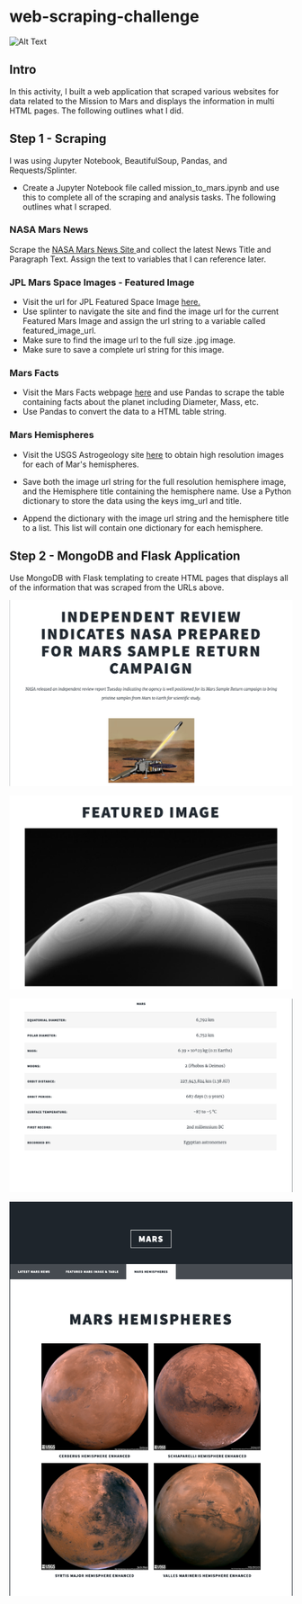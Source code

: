 # web-scraping-challenge

![Alt Text](https://github.com/SeanPei-coder/web-scraping-challenge/blob/main/Missions_to_Mars/images/scraping-demo.gif)

## Intro

In this activity, I built a web application that scraped various websites for data related to the Mission to Mars and displays the information in multi HTML pages. The following outlines what I did.

## Step 1 - Scraping

I was using Jupyter Notebook, BeautifulSoup, Pandas, and Requests/Splinter.

- Create a Jupyter Notebook file called mission_to_mars.ipynb and use this to complete all of the scraping and analysis tasks. The following outlines what I scraped.

### NASA Mars News

Scrape the [NASA Mars News Site ](https://mars.nasa.gov/news/?page=0&per_page=40&order=publish_date+desc%2Ccreated_at+desc&search=&category=19%2C165%2C184%2C204&blank_scope=Latest) and collect the latest News Title and Paragraph Text. Assign the text to variables that I can reference later.

### JPL Mars Space Images - Featured Image

- Visit the url for JPL Featured Space Image [here.](https://www.jpl.nasa.gov/spaceimages/?search=&category=Mars)
- Use splinter to navigate the site and find the image url for the current Featured Mars Image and assign the url string to a variable called featured_image_url.
- Make sure to find the image url to the full size .jpg image.
- Make sure to save a complete url string for this image.

### Mars Facts

- Visit the Mars Facts webpage [here](https://space-facts.com/mars/) and use Pandas to scrape the table containing facts about the planet including Diameter, Mass, etc.
- Use Pandas to convert the data to a HTML table string.

### Mars Hemispheres

- Visit the USGS Astrogeology site [here](https://astrogeology.usgs.gov/search/results?q=hemisphere+enhanced&k1=target&v1=Mars) to obtain high resolution images for each of Mar's hemispheres.

- Save both the image url string for the full resolution hemisphere image, and the Hemisphere title containing the hemisphere name. Use a Python dictionary to store the data using the keys img_url and title.

- Append the dictionary with the image url string and the hemisphere title to a list. This list will contain one dictionary for each hemisphere.

## Step 2 - MongoDB and Flask Application

Use MongoDB with Flask templating to create HTML pages that displays all of the information that was scraped from the URLs above.

![alt text](https://github.com/SeanPei-coder/web-scraping-challenge/blob/main/Missions_to_Mars/images/Latest%20News.png)

![alt text](https://github.com/SeanPei-coder/web-scraping-challenge/blob/main/Missions_to_Mars/images/Featured%20Image.png)

![alt text](https://github.com/SeanPei-coder/web-scraping-challenge/blob/main/Missions_to_Mars/images/Mars%20Table.png)

![alt text](https://github.com/SeanPei-coder/web-scraping-challenge/blob/main/Missions_to_Mars/images/Mars%20Hemispheres.png)
